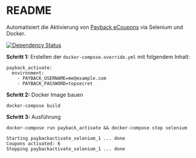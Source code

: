 # README

Automatisiert die Aktivierung von [Payback eCoupons](https://www.payback.de) via Selenium und Docker.

[![Dependency Status](https://gemnasium.com/badges/github.com/sedden/payback-activate.svg)](https://gemnasium.com/github.com/sedden/payback-activate)

**Schritt 1:** Erstellen der `docker-compose.override.yml` mit folgendem Inhalt:

    payback_activate:
      environment:
        - PAYBACK_USERNAME=me@example.com
        - PAYBACK_PASSWORD=topsecret

**Schritt 2:** Docker Image bauen

    docker-compose build

**Schritt 3:** Ausführung

    docker-compose run payback_activate && docker-compose stop selenium

    Starting paybackactivate_selenium_1 ... done
    Coupons activated: 6
    Stopping paybackactivate_selenium_1 ... done